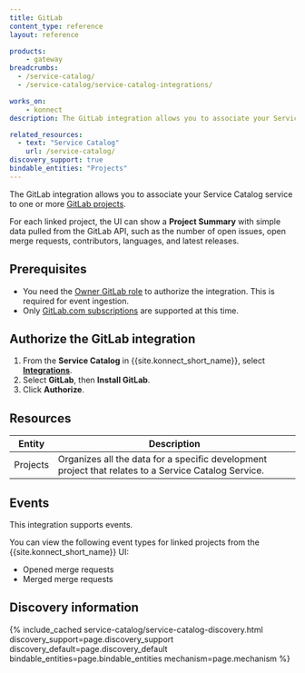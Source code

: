 ```yaml
---
title: GitLab
content_type: reference
layout: reference

products:
    - gateway
breadcrumbs:
  - /service-catalog/
  - /service-catalog/service-catalog-integrations/

works_on:
    - konnect
description: The GitLab integration allows you to associate your Service Catalog Service to one or more [GitLab projects](https://docs.gitlab.com/ee/user/get_started/get_started_projects.html). 

related_resources:
  - text: "Service Catalog"
    url: /service-catalog/
discovery_support: true
bindable_entities: "Projects"
---
```

The GitLab integration allows you to associate your Service Catalog service to one or more [GitLab projects](https://docs.gitlab.com/ee/user/get_started/get_started_projects.html).

For each linked project, the UI can show a **Project Summary** with simple data pulled from the GitLab API, such as the number of open issues, open merge requests, contributors, languages, and latest releases.

## Prerequisites

* You need the [Owner GitLab role](https://docs.gitlab.com/ee/user/permissions.html) to authorize the integration. This is required for event ingestion.
* Only [GitLab.com subscriptions](https://docs.gitlab.com/ee/subscriptions/gitlab_com/) are supported at this time.

## Authorize the GitLab integration

1. From the **Service Catalog** in {{site.konnect_short_name}}, select **[Integrations](https://cloud.konghq.com/us/service-catalog/integrations)**. 
2. Select **GitLab**, then **Install GitLab**.
3. Click **Authorize**. 

## Resources

Entity  | Description
-------|-------------
Projects | Organizes all the data for a specific development project that relates to a Service Catalog Service.

## Events

This integration supports events.

You can view the following event types for linked projects from the {{site.konnect_short_name}} UI:

* Opened merge requests
* Merged merge requests


## Discovery information

<!-- vale off-->

{% include_cached service-catalog/service-catalog-discovery.html 
   discovery_support=page.discovery_support
   discovery_default=page.discovery_default
   bindable_entities=page.bindable_entities
   mechanism=page.mechanism %}

<!-- vale on-->